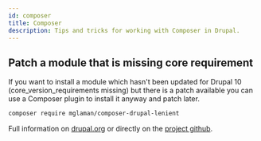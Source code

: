 ```yaml
---
id: composer
title: Composer
description: Tips and tricks for working with Composer in Drupal.
---
```


## Patch a module that is missing core requirement
If you want to install a module which hasn't been updated for Drupal 10 (core_version_requirements missing) but there is
a patch available you can use a Composer plugin to install it anyway and patch later. 

``` bash
composer require mglaman/composer-drupal-lenient
```

Full information on [drupal.org](https://www.drupal.org/docs/develop/using-composer/using-drupals-lenient-composer-endpoint) or 
directly on the [project github](https://github.com/mglaman/composer-drupal-lenient).